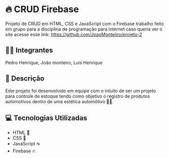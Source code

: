# 🔥 CRUD Firebase

Projeto de CRUD em HTML, CSS e JavaScript com o Firebase trabalho feito em grupo para a disciplina de programação para internet caso queria ver o site acesse esse link: https://github.com/JoaoMonteiiro/projeto-2

## 🙋‍♂️ Integrantes
Pedro Henrique,
João monteiro,
Luis Henrique

## 📄 Descrição

Este projeto foi desenvolvido em equipe com o intuito de ser um projeto para controle de estoque tendo como objetivo o registro de produtos automotivos dentro de uma estética automôtivo 🚗🧽.

## 💻 Tecnologias Utilizadas

- HTML 📱
- CSS 🎨
- JavaScript ☕
- Firebase 🔥
